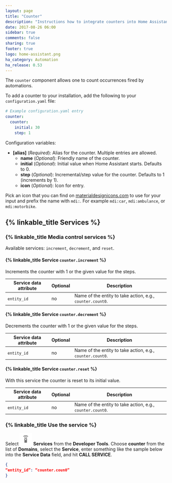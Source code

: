 ```yaml
---
layout: page
title: "Counter"
description: "Instructions how to integrate counters into Home Assistant."
date: 2017-08-26 06:00
sidebar: true
comments: false
sharing: true
footer: true
logo: home-assistant.png
ha_category: Automation
ha_release: 0.53
---
```


The `counter` component allows one to count occurrences fired by automations.

To add a counter to your installation, add the following to your `configuration.yaml` file:

```yaml
# Example configuration.yaml entry
counter:
  counter:
    initial: 30
    step: 1
```

Configuration variables:

- **[alias]** (*Required*): Alias for the counter. Multiple entries are allowed.
  - **name** (*Optional*): Friendly name of the counter.
  - **initial** (*Optional*): Initial value when Home Assistant starts. Defaults to 0.
  - **step** (*Optional*): Incremental/step value for the counter. Defaults to 1 (increments by 1).
  - **icon** (*Optional*): Icon for entry.

Pick an icon that you can find on [materialdesignicons.com](https://materialdesignicons.com/) to use for your input and prefix the name with `mdi:`. For example `mdi:car`, `mdi:ambulance`, or  `mdi:motorbike`.

## {% linkable_title Services %}

### {% linkable_title Media control services %}
Available services: `increment`, `decrement`, and `reset`.

#### {% linkable_title Service `counter.increment` %}

Increments the counter with 1 or the given value for the steps.

| Service data attribute | Optional | Description |
| ---------------------- | -------- | ----------- |
| `entity_id`            |      no  | Name of the entity to take action, e.g., `counter.count0`. |

#### {% linkable_title Service `counter.decrement` %}

Decrements the counter with 1 or the given value for the steps.

| Service data attribute | Optional | Description |
| ---------------------- | -------- | ----------- |
| `entity_id`            |      no  | Name of the entity to take action, e.g., `counter.count0`. |

#### {% linkable_title Service `counter.reset` %}

With this service the counter is reset to its initial value.

| Service data attribute | Optional | Description |
| ---------------------- | -------- | ----------- |
| `entity_id`            |      no  | Name of the entity to take action, e.g., `counter.count0`. |


### {% linkable_title Use the service %}

Select <img src='/images/screenshots/developer-tool-services-icon.png' alt='service developer tool icon' class="no-shadow" height="38" /> **Services** from the **Developer Tools**. Choose **counter** from the list of **Domains**, select the **Service**, enter something like the sample below into the **Service Data** field, and hit **CALL SERVICE**.

```json
{
“entity_id”: “counter.coun0”
}
```

